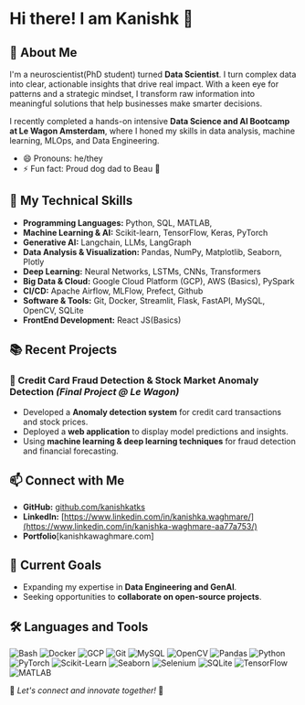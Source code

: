 # Hi there! I am Kanishk 👋

## 🚀 About Me
I'm a neuroscientist(PhD student) turned **Data Scientist**. I turn complex data into clear, actionable insights that drive real impact. With a keen eye for patterns and a strategic mindset, I transform raw information into meaningful solutions that help businesses make smarter decisions.

I recently completed a hands-on intensive **Data Science and AI Bootcamp at Le Wagon Amsterdam**, where I honed my skills in data analysis, machine learning, MLOps, and Data Engineering. 
- 😄 Pronouns: he/they
- ⚡ Fun fact: Proud dog dad to Beau 🐶

## 🔬 My Technical Skills
- **Programming Languages:** Python, SQL, MATLAB, 
- **Machine Learning & AI:** Scikit-learn, TensorFlow, Keras, PyTorch
- **Generative AI:** Langchain, LLMs, LangGraph
- **Data Analysis & Visualization:** Pandas, NumPy, Matplotlib, Seaborn, Plotly
- **Deep Learning:** Neural Networks, LSTMs, CNNs, Transformers
- **Big Data & Cloud:** Google Cloud Platform (GCP), AWS (Basics), PySpark
- **CI/CD:** Apache Airflow, MLFlow, Prefect, Github  
- **Software & Tools:** Git, Docker, Streamlit, Flask, FastAPI, MySQL, OpenCV, SQLite
- **FrontEnd Development:** React JS(Basics)

## 📚 Recent Projects
### 🔹 Credit Card Fraud Detection & Stock Market Anomaly Detection *(Final Project @ Le Wagon)*
- Developed a **Anomaly detection system** for credit card transactions and stock prices.
- Deployed a **web application** to display model predictions and insights.
- Using **machine learning & deep learning techniques** for fraud detection and financial forecasting.



## 📫 Connect with Me
- **GitHub:** [github.com/kanishkatks](https://github.com/kanishkatks)
- **LinkedIn:** [https://www.linkedin.com/in/kanishka.waghmare/](https://www.linkedin.com/in/kanishka-waghmare-aa77a753/)
- **Portfolio**[kanishkawaghmare.com]

## 🎯 Current Goals
- Expanding my expertise in **Data Engineering and GenAI**.
- Seeking opportunities to **collaborate on open-source projects**.


## 🛠️ Languages and Tools

![Bash](https://img.shields.io/badge/-Bash-4EAA25?style=flat&logo=GNU-Bash&logoColor=white)
![Docker](https://img.shields.io/badge/-Docker-2496ED?style=flat&logo=Docker&logoColor=white)
![GCP](https://img.shields.io/badge/-GCP-4285F4?style=flat&logo=Google-Cloud&logoColor=white)
![Git](https://img.shields.io/badge/-Git-F05032?style=flat&logo=Git&logoColor=white)
![MySQL](https://img.shields.io/badge/-MySQL-4479A1?style=flat&logo=MySQL&logoColor=white)
![OpenCV](https://img.shields.io/badge/-OpenCV-5C3EE8?style=flat&logo=OpenCV&logoColor=white)
![Pandas](https://img.shields.io/badge/-Pandas-150458?style=flat&logo=Pandas&logoColor=white)
![Python](https://img.shields.io/badge/-Python-3776AB?style=flat&logo=Python&logoColor=white)
![PyTorch](https://img.shields.io/badge/-PyTorch-EE4C2C?style=flat&logo=PyTorch&logoColor=white)
![Scikit-Learn](https://img.shields.io/badge/-Scikit_Learn-F7931E?style=flat&logo=Scikit-learn&logoColor=white)
![Seaborn](https://img.shields.io/badge/-Seaborn-009688?style=flat&logo=Seaborn&logoColor=white)
![Selenium](https://img.shields.io/badge/-Selenium-43B02A?style=flat&logo=Selenium&logoColor=white)
![SQLite](https://img.shields.io/badge/-SQLite-003B57?style=flat&logo=SQLite&logoColor=white)
![TensorFlow](https://img.shields.io/badge/-TensorFlow-FF6F00?style=flat&logo=TensorFlow&logoColor=white)
![MATLAB](https://img.shields.io/badge/-MATLAB-0076A8?style=flat&logo=Mathworks&logoColor=white)

📌 *Let's connect and innovate together!* 🚀

<!--
**kanishkatks/kanishkatks** is a ✨ _special_ ✨ repository because its `README.md` (this file) appears on your GitHub profile.

Here are some ideas to get you started:

- 🔭 I’m currently working on ...
- 🌱 I’m currently learning ...
- 👯 I’m looking to collaborate on ...
- 🤔 I’m looking for help with ...
- 💬 Ask me about ...
- 📫 How to reach me: ...
- 😄 Pronouns: ...
- ⚡ Fun fact: ...
-->
